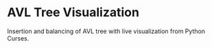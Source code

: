 # AVL Tree Visualization

Insertion and balancing of AVL tree with live visualization from Python Curses.
